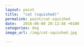 ```yaml
---
layout: paint
title:  "cat (squished)"
permalink: paint/cat-squished
date:   2016-06-08 20:12:48 +0100
categories: dog
image_url: /img/cat-squished.jpg

---
```

